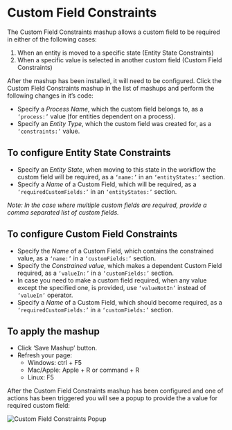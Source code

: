 # Custom Field Constraints

The Custom Field Constraints mashup allows a custom field to be required in either of the following cases:

1. When an entity is moved to a specific state (Entity State Constraints)
2. When a specific value is selected in another custom field (Custom Field Constraints)

After the mashup has been installed, it will need to be configured. Click the Custom Field Constraints mashup in the list of mashups and perform the following changes in it’s code:

* Specify a _Process Name_, which the custom field belongs to, as a ```‘process:’``` value (for entities dependent on a process).
* Specify an _Entity Type_, which the custom field was created for, as a ```‘constraints:’``` value.


## To configure Entity State Constraints

* Specify an _Entity State_, when moving to this state in the workflow the custom field will be required, as a ```‘name:’``` in an ```‘entityStates:’``` section.
* Specify a _Name_ of a Custom Field, which will be required, as a ```‘requiredCustomFields:’``` in an ```‘entityStates:’``` section. 

_Note: In the case where multiple custom fields are required, provide a comma separated list of custom fields._


## To configure Custom Field Constraints

* Specify the _Name_ of a Custom Field, which contains the constrained value, as a ```‘name:’```  in a ```‘customFields:’``` section.
* Specify the _Constrained value_, which makes a dependent Custom Field required, as a ```‘valueIn:’``` in a ```‘customFields:’``` section.
* In case you need to make a custom field required, when any value except the specified one, is provided, use ```‘valueNotIn’``` instead of ```‘valueIn’``` operator.
* Specify a _Name_ of a Custom Field, which should become required, as a ```‘requiredCustomFields:’``` in a ```‘customFields:’``` section.


## To apply the mashup

* Click ‘Save Mashup’ button.
* Refresh your page:
	* Windows: ctrl + F5
	* Mac/Apple: Apple + R or command + R
	* Linux: F5

	
After the Custom Field Constraints mashup has been configured and one of actions has been triggered you will see a popup to provide the a value for required custom field:

![Custom Field Constraints Popup](https://github.com/TargetProcess/TP3MashupLibrary/raw/master/Custom%20Field%20Constraints/popup.png)
